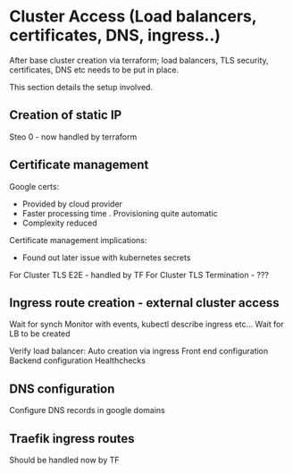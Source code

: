 # Cluster Access (Load balancers, certificates, DNS, ingress..)

After base cluster creation via terraform; load balancers, TLS security, certificates, DNS etc needs to be put in place.

This section details the setup involved.

## Creation of static IP

Steo 0 - now handled by terraform

## Certificate management
Google certs:
- Provided by cloud provider
- Faster processing time
. Provisioning quite automatic
- Complexity reduced

Certificate management implications:
- Found out later issue with kubernetes secrets

For Cluster TLS E2E - handled by TF
For Cluster TLS Termination - ???

## Ingress route creation - external cluster access

Wait for synch
Monitor with events, kubectl describe ingress etc...
Wait for LB to be created

Verify load balancer:
Auto creation via ingress
Front end configuration
Backend configuration
Healthchecks

## DNS configuration

Configure DNS records in google domains

## Traefik ingress routes

Should be handled now by TF
